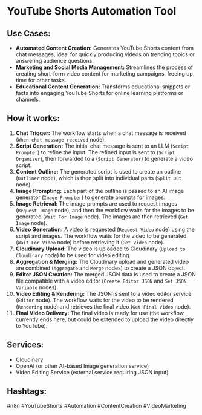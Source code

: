 # YouTube Shorts Automation Tool

## Use Cases:

- **Automated Content Creation:** Generates YouTube Shorts content from chat messages, ideal for quickly producing videos on trending topics or answering audience questions.
- **Marketing and Social Media Management:** Streamlines the process of creating short-form video content for marketing campaigns, freeing up time for other tasks.
- **Educational Content Generation:** Transforms educational snippets or facts into engaging YouTube Shorts for online learning platforms or channels.

## How it works:

1.  **Chat Trigger:** The workflow starts when a chat message is received (`When chat message received` node).
2.  **Script Generation:** The initial chat message is sent to an LLM (`Script Prompter`) to refine the input. The refined input is sent to (`Script Organizer`), then forwarded to a (`Script Generator`) to generate a video script.
3.  **Content Outline:** The generated script is used to create an outline (`Outliner` node), which is then split into individual parts (`Split Out` node).
4.  **Image Prompting:** Each part of the outline is passed to an AI image generator (`Image Prompter`) to generate prompts for images.
5.  **Image Retrieval:** The image prompts are used to request images (`Request Image` node), and then the workflow waits for the images to be generated (`Wait For Image` node). The images are then retrieved (`Get Image` node).
6.  **Video Generation:** A video is requested (`Request Video` node) using the script and images. The workflow waits for the video to be generated (`Wait For Video` node) before retrieving it (`Get Video` node).
7.  **Cloudinary Upload:** The video is uploaded to Cloudinary (`Upload to Cloudinary` node) to be used for video editing.
8.  **Aggregation & Merging:** The Cloudinary upload and generated video are combined (`Aggregate` and `Merge` nodes) to create a JSON object.
9.  **Editor JSON Creation:** The merged JSON data is used to create a JSON file compatible with a video editor (`Create Editor JSON` and `Set JSON Variable` nodes).
10. **Video Editing & Rendering:** The JSON is sent to a video editor service (`Editor` node). The workflow waits for the video to be rendered (`Rendering` node) and retrieves the final video (`Get Final Video` node).
11. **Final Video Delivery:** The final video is ready for use (the workflow currently ends here, but could be extended to upload the video directly to YouTube).

## Services:

-   Cloudinary
-   OpenAI (or other AI-based Image generation service)
-   Video Editing Service (external service requiring JSON input)

## Hashtags:

#n8n #YouTubeShorts #Automation #ContentCreation #VideoMarketing
